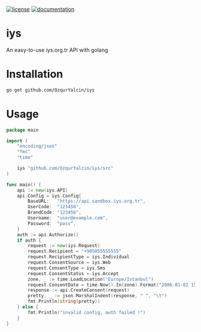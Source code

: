 [![license](https://img.shields.io/:license-mit-blue.svg)](https://github.com/OzqurYalcin/iys/blob/master/LICENSE.md)
[![documentation](https://godoc.org/github.com/OzqurYalcin/iys?status.svg)](https://godoc.org/github.com/OzqurYalcin/iys/src)

# iys
 An easy-to-use iys.org.tr API with golang

# Installation
```bash
go get github.com/OzqurYalcin/iys
```

# Usage
```go
package main

import (
	"encoding/json"
	"fmt"
	"time"

	iys "github.com/OzqurYalcin/iys/src"
)

func main() {
	api := new(iys.API)
	api.Config = iys.Config{
		BaseURL:   "https://api.sandbox.iys.org.tr",
		UserCode:  "123456",
		BrandCode: "123456",
		Username:  "user@example.com",
		Password:  "pass",
	}
	auth := api.Authorize()
	if auth {
		request := new(iys.Request)
		request.Recipient = "+905055555555"                                     // Alıcı adresi
		request.RecipientType = iys.Individual                                  // Alıcı tipi
		request.ConsentSource = iys.Web                                         // Adres kaynağı
		request.ConsentType = iys.Sms                                           // İzin türü
		request.ConsentStatus = iys.Accept                                      // İşlem türü
		zone, _ := time.LoadLocation("Europe/Istanbul")                         // Saat dilimi
		request.ConsentDate = time.Now().In(zone).Format("2006-01-02 15:04:05") // İzin tarihi
		response := api.CreateConsent(request)
		pretty, _ := json.MarshalIndent(response, " ", "\t")
		fmt.Println(string(pretty))
	} else {
		fmt.Println("invalid config, auth failed !")
	}
}
```
